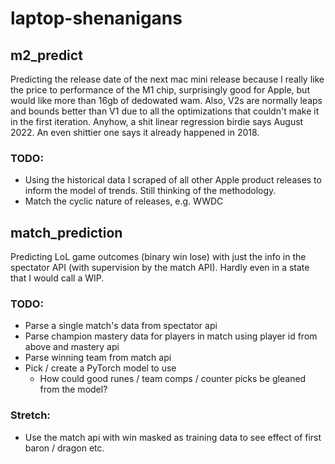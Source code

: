 # laptop-shenanigans

## m2_predict
Predicting the release date of the next mac mini release because I really like the price to performance of the M1 chip, surprisingly good for Apple, but would like more than 16gb of dedowated wam. Also, V2s are normally leaps and bounds better than V1 due to all the optimizations that couldn't make it in the first iteration. Anyhow, a shit linear regression birdie says August 2022. An even shittier one says it already happened in 2018.
### TODO:
- Using the historical data I scraped of all other Apple product releases to inform the model of trends. Still thinking of the methodology.
- Match the cyclic nature of releases, e.g. WWDC

## match_prediction
Predicting LoL game outcomes (binary win lose) with just the info in the spectator API (with supervision by the match API). Hardly even in a state that I would call a WIP.
### TODO:
- Parse a single match's data from spectator api
- Parse champion mastery data for players in match using player id from above and mastery api
- Parse winning team from match api
- Pick / create a PyTorch model to use
  - How could good runes / team comps / counter picks be gleaned from the model?
  
 ### Stretch:
 - Use the match api with win masked as training data to see effect of first baron / dragon etc.
